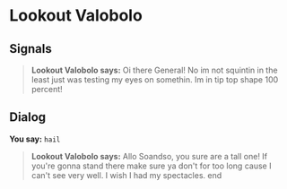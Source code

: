 # Lookout Valobolo
## Signals

>**Lookout Valobolo says:** Oi there General! No im not squintin in the least just was testing my eyes on somethin. Im in tip top shape 100 percent!
## Dialog

**You say:** `hail`



>**Lookout Valobolo says:** Allo Soandso, you sure are a tall one! If you're gonna stand there make sure ya don't for too long cause I can't see very well. I wish I had my spectacles.
end

